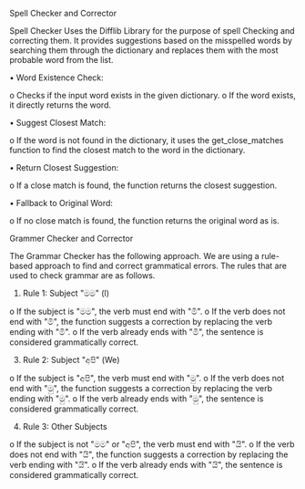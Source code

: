 Spell Checker and Corrector 

Spell Checker Uses the Difflib Library for the purpose of spell Checking and correcting them. 
It provides suggestions based on the misspelled words by searching them through the 
dictionary and replaces them with the most probable word from the list. 

• Word Existence Check: 

o Checks if the input word exists in the given dictionary. 
o If the word exists, it directly returns the word. 

• Suggest Closest Match: 

o If the word is not found in the dictionary, it uses the get_close_matches 
function to find the closest match to the word in the dictionary. 

• Return Closest Suggestion: 

o If a close match is found, the function returns the closest suggestion. 

• Fallback to Original Word: 

o If no close match is found, the function returns the original word as is. 

Grammer Checker and Corrector 

The Grammar Checker has the following approach. We are using a rule-based approach to 
find and correct grammatical errors. The rules that are used to check grammar are as 
follows. 

1. Rule 1: Subject "මම" (I)
   
o If the subject is "මම", the verb must end with "මි". 
o If the verb does not end with "මි", the function suggests a correction by 
replacing the verb ending with "මි". 
o If the verb already ends with "මි", the sentence is considered grammatically 
correct. 

3. Rule 2: Subject "අපි" (We) 

o If the subject is "අපි", the verb must end with "මු". 
o If the verb does not end with "මු", the function suggests a correction by 
replacing the verb ending with "මු". 
o If the verb already ends with "මු", the sentence is considered grammatically 
correct. 

4. Rule 3: Other Subjects 

o If the subject is not "මම" or "අපි", the verb must end with "යි". 
o If the verb does not end with "යි", the function suggests a correction by 
replacing the verb ending with "යි". 
o If the verb already ends with "යි", the sentence is considered grammatically 
correct. 
